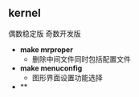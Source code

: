 ## kernel
偶数稳定版
奇数开发版
- **make mrproper**
	- 删除中间文件同时包括配置文件
- **make menuconfig**
	- 图形界面设置功能选择
- **
<!--stackedit_data:
eyJoaXN0b3J5IjpbLTIwMTUxNjE2MjYsNTE2MzU5NTgzLDc0OD
A5NDE2OV19
-->
